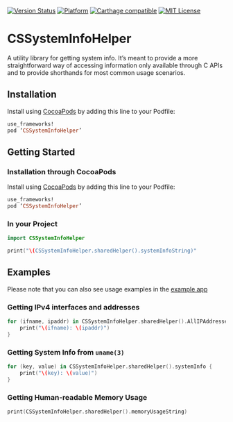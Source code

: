 [![Version Status](https://img.shields.io/cocoapods/v/CSSystemInfoHelper.svg?style=flat)](http://cocoadocs.org/docsets/CSSystemInfoHelper)  [![Platform](http://img.shields.io/cocoapods/p/CSSystemInfoHelper.svg?style=flat)](http://cocoapods.org/?q=CSSystemInfoHelper) [![Carthage compatible](https://img.shields.io/badge/Carthage-compatible-4BC51D.svg?style=flat)](https://github.com/Carthage/Carthage)
 [![MIT License](https://img.shields.io/badge/license-MIT-orange.svg?style=flat)](https://opensource.org/licenses/MIT)

# CSSystemInfoHelper

A utility library for getting system info. It’s meant to provide a more straightforward way of accessing information only available through C APIs and to provide shorthands for most common usage scenarios.

## Installation

Install using [CocoaPods](http://cocoapods.org) by adding this line to your Podfile:

````ruby
use_frameworks!
pod ‘CSSystemInfoHelper’
````

## Getting Started

### Installation through CocoaPods

Install using [CocoaPods](http://cocoapods.org) by adding this line to your Podfile:

````ruby
use_frameworks!
pod ‘CSSystemInfoHelper’
````

### In your Project

```swift
import CSSystemInfoHelper

print("\(CSSystemInfoHelper.sharedHelper().systemInfoString)"
```

## Examples

Please note that you can also see usage examples in the [example app](https://github.com/thecatalinstan/CSSystemInfoHelper/tree/master/CSSystemInfoHelperApp)

### Getting IPv4 interfaces and addresses

```swift
for (ifname, ipaddr) in CSSystemInfoHelper.sharedHelper().AllIPAddresses {
    print("\(ifname): \(ipaddr)")
}
```

### Getting System Info from `uname(3)`

```swift
for (key, value) in CSSystemInfoHelper.sharedHelper().systemInfo {
    print("\(key): \(value)")
}
```

### Getting Human-readable Memory Usage

```swift
print(CSSystemInfoHelper.sharedHelper().memoryUsageString)
```

